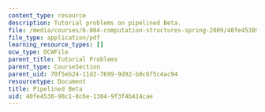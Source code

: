 ```yaml
---
content_type: resource
description: Tutorial problems on pipelined Beta.
file: /media/courses/6-004-computation-structures-spring-2009/40fe453898c18c6e13049f3f4b414cae_MIT6_004s09_tutor21.pdf
file_type: application/pdf
learning_resource_types: []
ocw_type: OCWFile
parent_title: Tutorial Problems
parent_type: CourseSection
parent_uid: 70f5eb24-11d2-7699-9d92-b0c6f5c4ac94
resourcetype: Document
title: Pipelined Beta
uid: 40fe4538-98c1-8c6e-1304-9f3f4b414cae
---
```


